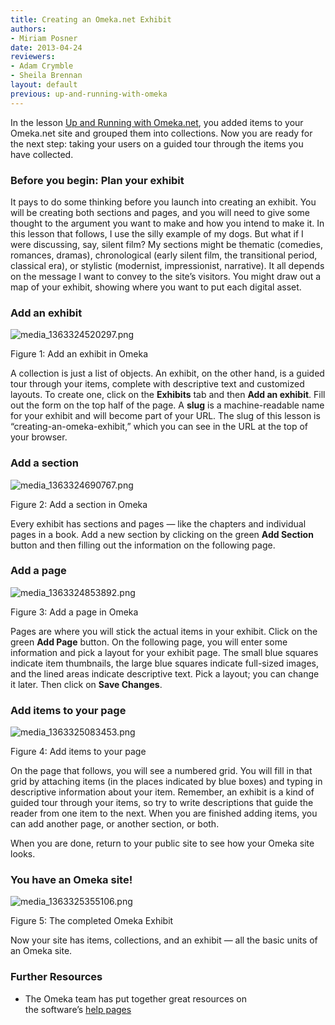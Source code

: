 ```yaml
---
title: Creating an Omeka.net Exhibit
authors:
- Miriam Posner
date: 2013-04-24
reviewers:
- Adam Crymble
- Sheila Brennan
layout: default
previous: up-and-running-with-omeka
---
```


In the lesson [Up and Running with Omeka.net][], you added items to your
Omeka.net site and grouped them into collections. Now you are ready for
the next step: taking your users on a guided tour through the items you
have collected.

### Before you begin: Plan your exhibit

It pays to do some thinking before you launch into creating an exhibit.
You will be creating both sections and pages, and you will need to give
some thought to the argument you want to make and how you intend to make
it. In this lesson that follows, I use the silly example of my dogs. But
what if I were discussing, say, silent film? My sections might be
thematic (comedies, romances, dramas), chronological (early silent film,
the transitional period, classical era), or stylistic (modernist,
impressionist, narrative). It all depends on the message I want to
convey to the site’s visitors. You might draw out a map of your exhibit,
showing where you want to put each digital asset.

### Add an exhibit

![media\_1363324520297.png][]

<figcaption>Figure 1: Add an exhibit in Omeka</figcaption>

A collection is just a list of objects. An exhibit, on the other hand,
is a guided tour through your items, complete with descriptive text and
customized layouts. To create one, click on the **Exhibits** tab and
then **Add an exhibit**. Fill out the form on the top half of the page.
A **slug** is a machine-readable name for your exhibit and will become
part of your URL. The slug of this lesson is
“creating-an-omeka-exhibit,” which you can see in the URL at the top of
your browser.

### Add a section

![media\_1363324690767.png][]

<figcaption>Figure 2: Add a section in Omeka</figcaption>

Every exhibit has sections and pages — like the chapters and individual
pages in a book. Add a new section by clicking on the green **Add
Section** button and then filling out the information on the following
page.

### Add a page

![media\_1363324853892.png][]

<figcaption>Figure 3: Add a page in Omeka</figcaption>

Pages are where you will stick the actual items in your exhibit. Click
on the green **Add Page** button. On the following page, you will enter
some information and pick a layout for your exhibit page. The small blue
squares indicate item thumbnails, the large blue squares indicate
full-sized images, and the lined areas indicate descriptive text. Pick a
layout; you can change it later. Then click on **Save Changes**.

### Add items to your page

![media\_1363325083453.png][]

<figcaption>Figure 4: Add items to your page</figcaption>

On the page that follows, you will see a numbered grid. You will fill in
that grid by attaching items (in the places indicated by blue boxes) and
typing in descriptive information about your item. Remember, an exhibit
is a kind of guided tour through your items, so try to write
descriptions that guide the reader from one item to the next. When you
are finished adding items, you can add another page, or another section,
or both.

When you are done, return to your public site to see how your Omeka site
looks.

### You have an Omeka site!

![media\_1363325355106.png][]

<figcaption>Figure 5: The completed Omeka Exhibit</figcaption>

Now your site has items, collections, and an exhibit — all the basic
units of an Omeka site.

### Further Resources

-   The Omeka team has put together great resources on
    the software’s [help pages][]

  [Up and Running with Omeka.net]: /lessons/up-and-running-with-omeka
  [media\_1363324520297.png]: ../images/media_1363324520297.png
  [media\_1363324690767.png]: ../images/media_1363324690767.png
  [media\_1363324853892.png]: ../images/media_1363324853892.png
  [media\_1363325083453.png]: ../images/media_1363325083453.png
  [media\_1363325355106.png]: ../images/media_1363325355106.png
  [help pages]: http://info.omeka.net/
